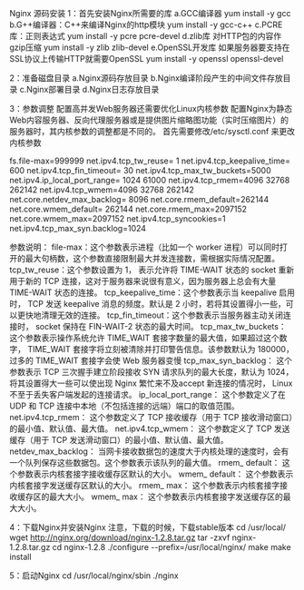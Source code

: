 Nginx 源码安装
1：首先安装Nginx所需要的库
a.GCC编译器
yum install -y gcc
b.G++编译器：C++来编译Nginx的http模块
yum install -y gcc-c++
c.PCRE库：正则表达式
yum install -y pcre pcre-devel
d.zlib库
对HTTP包的内容作gzip压缩
yum install -y zlib zlib-devel
e.OpenSSL开发库
如果服务器要支持在SSL协议上传输HTTP就需要OpenSSL
yum install -y openssl openssl-devel


2：准备磁盘目录
a.Nginx源码存放目录
b.Nginx编译阶段产生的中间文件存放目录
c.Nginx部署目录
d.Nginx日志存放目录

3：参数调整
配置高并发Web服务器还需要优化Linux内核参数
配置Nginx为静态Web内容服务器、反向代理服务器或是提供图片缩略图功能（实时压缩图片）的服务器时，其内核参数的调整都是不同的。
首先需要修改/etc/sysctl.conf 来更改内核参数

fs.file-max=999999
net.ipv4.tcp_tw_reuse= 1
net.ipv4.tcp_keepalive_time= 600
net.ipv4.tcp_fin_timeout= 30
net.ipv4.tcp_max_tw_buckets=5000
net.ipv4.ip_local_port_range= 1024 61000
net.ipv4.tcp_rmem=4096 32768 262142
net.ipv4.tcp_wmem=4096 32768 262142
net.core.netdev_max_backlog= 8096
net.core.rmem_default=262144
net.core.wmem_default= 262144
net.core.rmem_max=2097152
net.core.wmem_max=2097152
net.ipv4.tcp_syncookies=1
net.ipv4.tcp_max_syn.backlog=1024

参数说明：
file-max：这个参数表示进程（比如一个 worker 进程）可以同时打开的最大句柄数，这个参数直接限制最大并发连接数，需根据实际情况配置。　　
tcp_tw_reuse：这个参数设置为 1， 表示允许将 TIME-WAIT 状态的 socket 重新用于新的 TCP 连接，这对于服务器来说很有意义，因为服务器上总会有大量 TIME-WAIT 状态的连接。
tcp_keepalive_time：这个参数表示当 keepalive 启用时， TCP 发送 keepalive 消息的频度。默认是 2 小时，若将其设置得小一些，可以更快地清理无效的连接。
tcp_fin_timeout：这个参数表示当服务器主动关闭连接时， socket 保持在 FIN-WAIT-2 状态的最大时间。
tcp_max_tw_buckets： 这个参数表示操作系统允许 TIME_WAIT 套接字数量的最大值，如果超过这个数字， TIME_WAIT 套接字将立刻被清除并打印警告信息。该参数默认为 180000， 过多的 TIME_WAIT 套接字会使 Web 服务器变慢
tcp_max_syn_backlog： 这个参数表示 TCP 三次握手建立阶段接收 SYN 请求队列的最大长度，默认为 1024， 将其设置得大一些可以使出现 Nginx 繁忙来不及accept 新连接的情况时， Linux 不至于丢失客户端发起的连接请求。
ip_local_port_range： 这个参数定义了在 UDP 和 TCP 连接中本地（不包括连接的远端）端口的取值范围。
net.ipv4.tcp_rmem： 这个参数定义了 TCP 接收缓存（用于 TCP 接收滑动窗口）的最小值、默认值、最大值。
net.ipv4.tcp_wmem： 这个参数定义了 TCP 发送缓存（用于 TCP 发送滑动窗口）的最小值、默认值、最大值。
netdev_max_backlog： 当网卡接收数据包的速度大于内核处理的速度时，会有一个队列保存这些数据包。这个参数表示该队列的最大值。
rmem_ default： 这个参数表示内核套接字接收缓存区默认的大小。
wmem_ default： 这个参数表示内核套接字发送缓存区默认的大小。
rmem_ max： 这个参数表示内核套接字接收缓存区的最大大小。
wmem_ max： 这个参数表示内核套接字发送缓存区的最大大小。

4：下载Nginx并安装Nginx
注意，下载的时候，下载stable版本
cd /usr/local/
wget http://nginx.org/download/nginx-1.2.8.tar.gz
tar -zxvf nginx-1.2.8.tar.gz
cd nginx-1.2.8 
./configure --prefix=/usr/local/nginx/
make
make install

5：启动Nginx
cd /usr/local/nginx/sbin
./nginx
